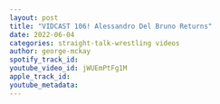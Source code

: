 ```yaml
---
layout: post
title: "VIDCAST 106! Alessandro Del Bruno Returns"
date: 2022-06-04
categories: straight-talk-wrestling videos
author: george-mckay
spotify_track_id: 
youtube_video_id: jWUEmPtFg1M
apple_track_id: 
youtube_metadata: 
---
```


